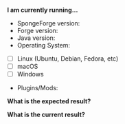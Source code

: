 <!-- Please be as accurate as possible, and include as much information as possible.
         Add or remove as needed to keep things informative but also relevant. -->

**I am currently running...**
<!-- If you don't use the latest version, please tell us why. -->
- SpongeForge version: 
- Forge version: 
- Java version: 
- Operating System:
<!-- Replace the empty space (" ") in with an "x" within the brackets. -->
 - [ ] Linux (Ubuntu, Debian, Fedora, etc)
 - [ ] macOS
 - [ ] Windows
<!-- You can get a list of plugins/mods by running the `/sponge plugins` command on your server -->
- Plugins/Mods: 

**What is the expected result?**

**What is the current result?**

<!-- Please provide a *full* server log, either by uploading it to this
         issue, or to a site like https://gist.github.com/ -->

